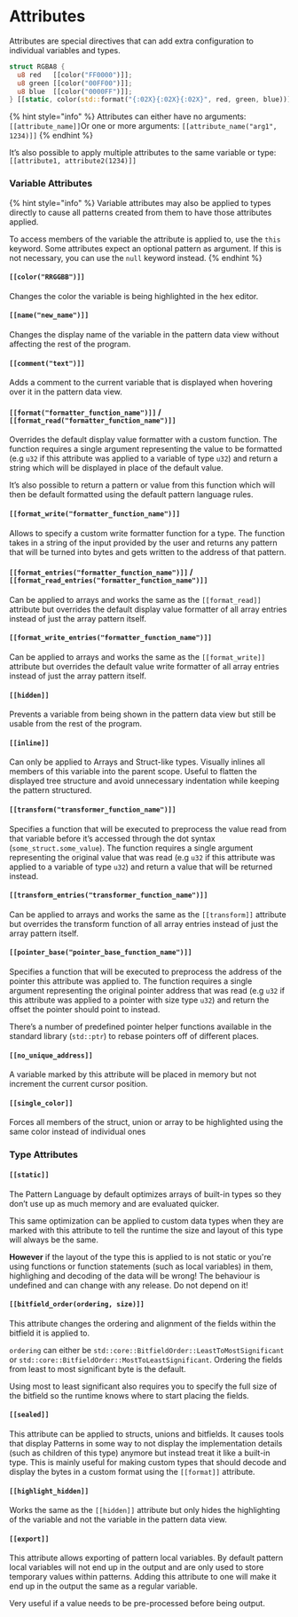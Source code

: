 # Attributes

Attributes are special directives that can add extra configuration to individual variables and types.

```rust
struct RGBA8 {
  u8 red   [[color("FF0000")]];
  u8 green [[color("00FF00")]];
  u8 blue  [[color("0000FF")]];
} [[static, color(std::format("{:02X}{:02X}{:02X}", red, green, blue))]];
```

{% hint style="info" %}
Attributes can either have no arguments: `[[attribute_name]]`Or one or more arguments: `[[attribute_name("arg1", 1234)]]`
{% endhint %}

It’s also possible to apply multiple attributes to the same variable or type: `[[attribute1, attribute2(1234)]]`

### Variable Attributes

{% hint style="info" %}
Variable attributes may also be applied to types directly to cause all patterns created from them to have those attributes applied.

To access members of the variable the attribute is applied to, use the `this` keyword. Some attributes expect an optional pattern as argument. If this is not necessary, you can use the `null` keyword instead.
{% endhint %}

#### `[[color("RRGGBB")]]`

Changes the color the variable is being highlighted in the hex editor.

#### `[[name("new_name")]]`

Changes the display name of the variable in the pattern data view without affecting the rest of the program.

#### `[[comment("text")]]`

Adds a comment to the current variable that is displayed when hovering over it in the pattern data view.

#### `[[format("formatter_function_name")]]` / `[[format_read("formatter_function_name")]]`

Overrides the default display value formatter with a custom function. The function requires a single argument representing the value to be formatted (e.g `u32` if this attribute was applied to a variable of type `u32`) and return a string which will be displayed in place of the default value.

It’s also possible to return a pattern or value from this function which will then be default formatted using the default pattern language rules.

#### `[[format_write("formatter_function_name")]]`

Allows to specify a custom write formatter function for a type. The function takes in a string of the input provided by the user and returns any pattern that will be turned into bytes and gets written to the address of that pattern.

#### `[[format_entries("formatter_function_name")]]` / `[[format_read_entries("formatter_function_name")]]`

Can be applied to arrays and works the same as the `[[format_read]]` attribute but overrides the default display value formatter of all array entries instead of just the array pattern itself.

#### `[[format_write_entries("formatter_function_name")]]`

Can be applied to arrays and works the same as the `[[format_write]]` attribute but overrides the default value write formatter of all array entries instead of just the array pattern itself.

#### `[[hidden]]`

Prevents a variable from being shown in the pattern data view but still be usable from the rest of the program.

#### `[[inline]]`

Can only be applied to Arrays and Struct-like types. Visually inlines all members of this variable into the parent scope. Useful to flatten the displayed tree structure and avoid unnecessary indentation while keeping the pattern structured.

#### `[[transform("transformer_function_name")]]`

Specifies a function that will be executed to preprocess the value read from that variable before it’s accessed through the dot syntax (`some_struct.some_value`). The function requires a single argument representing the original value that was read (e.g `u32` if this attribute was applied to a variable of type `u32`) and return a value that will be returned instead.

#### `[[transform_entries("transformer_function_name")]]`

Can be applied to arrays and works the same as the `[[transform]]` attribute but overrides the transform function of all array entries instead of just the array pattern itself.

#### `[[pointer_base("pointer_base_function_name")]]`

Specifies a function that will be executed to preprocess the address of the pointer this attribute was applied to. The function requires a single argument representing the original pointer address that was read (e.g `u32` if this attribute was applied to a pointer with size type `u32`) and return the offset the pointer should point to instead.

There’s a number of predefined pointer helper functions available in the standard library (`std::ptr`) to rebase pointers off of different places.

#### `[[no_unique_address]]`

A variable marked by this attribute will be placed in memory but not increment the current cursor position.

#### `[[single_color]]`

Forces all members of the struct, union or array to be highlighted using the same color instead of individual ones

### Type Attributes

#### `[[static]]`

The Pattern Language by default optimizes arrays of built-in types so they don’t use up as much memory and are evaluated quicker.

This same optimization can be applied to custom data types when they are marked with this attribute to tell the runtime the size and layout of this type will always be the same.

**However** if the layout of the type this is applied to is not static or you're using functions or function statements (such as local variables) in them, highlighing and decoding of the data will be wrong! The behaviour is undefined and can change with any release. Do not depend on it!

#### `[[bitfield_order(ordering, size)]]`

This attribute changes the ordering and alignment of the fields within the bitfield it is applied to.

`ordering` can either be `std::core::BitfieldOrder::LeastToMostSignificant` or `std::core::BitfieldOrder::MostToLeastSignificant`. Ordering the fields from least to most significant byte is the default.

Using most to least significant also requires you to specify the full size of the bitfield so the runtime knows where to start placing the fields.

#### `[[sealed]]`

This attribute can be applied to structs, unions and bitfields. It causes tools that display Patterns in some way to not display the implementation details (such as children of this type) anymore but instead treat it like a built-in type. This is mainly useful for making custom types that should decode and display the bytes in a custom format using the `[[format]]` attribute.

#### `[[highlight_hidden]]`

Works the same as the `[[hidden]]` attribute but only hides the highlighting of the variable and not the variable in the pattern data view.

#### `[[export]]`

This attribute allows exporting of pattern local variables. By default pattern local variables will not end up in the output and are only used to store temporary values within patterns. Adding this attribute to one will make it end up in the output the same as a regular variable.

Very useful if a value needs to be pre-processed before being output.
